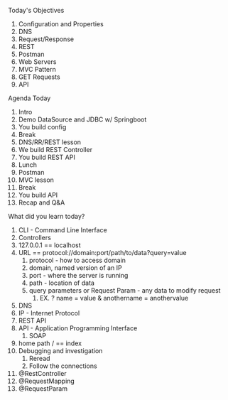 Today's Objectives

1. Configuration and Properties
2. DNS
3. Request/Response
4. REST
5. Postman
6. Web Servers
7. MVC Pattern
8. GET Requests
9. API

Agenda Today

1. Intro 
2. Demo DataSource and JDBC w/ Springboot
3. You build config
4. Break
5. DNS/RR/REST lesson
6. We build REST Controller
7. You build REST API
8. Lunch
9. Postman
10. MVC lesson
11. Break
12. You build API
13. Recap and Q&A

What did you learn today?

1. CLI - Command Line Interface
2. Controllers
3. 127.0.0.1 == localhost
4. URL == protocol://domain:port/path/to/data?query=value
   1. protocol - how to access domain
   2. domain, named version of an IP
   3. port - where the server is running
   4. path - location of data
   5. query parameters or Request Param - any data to modify request
      1. EX. ? name = value & anothername = anothervalue
5. DNS
6. IP - Internet Protocol
7. REST API
8. API - Application Programming Interface
   1. SOAP
9. home path / == index
10. Debugging and investigation
    1. Reread
    2. Follow the connections
 11. @RestController
 12. @RequestMapping
 13. @RequestParam